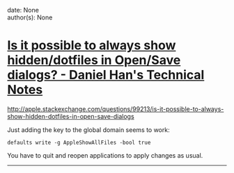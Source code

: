 
date: None  
author(s): None  

# [Is it possible to always show hidden/dotfiles in Open/Save dialogs? - Daniel Han's Technical Notes](https://sites.google.com/site/xiangyangsite/home/technical-tips/os-x-tips/is-it-possible-to-always-show-hidden-dotfiles-in-open-save-dialogs)

http://apple.stackexchange.com/questions/99213/is-it-possible-to-always-show-hidden-dotfiles-in-open-save-dialogs

Just adding the key to the global domain seems to work:
    
    
    defaults write -g AppleShowAllFiles -bool true
    

You have to quit and reopen applications to apply changes as usual.  
  
---

